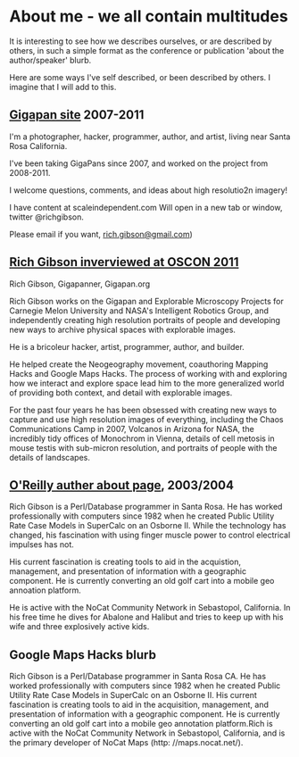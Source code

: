 # About me - we all contain multitudes

It is interesting to see how we describes ourselves, or are described by others, in such
a simple format as the conference or publication 'about the author/speaker' blurb.

Here are some ways I've self described, or been described by others. I imagine
that I will add to this.


## [Gigapan site](http://www.gigapan.com/profiles/Rich) 2007-2011

I'm a photographer, hacker, programmer, author, and artist, living near Santa Rosa California.

I've been taking GigaPans since 2007, and worked on the project from 2008-2011.

I welcome questions, comments, and ideas about high resolutio2n imagery!

I have content at scaleindependent.com Will open in a new tab or window, twitter @richgibson.

Please email if you want, rich.gibson@gmail.com)


## [Rich Gibson inverviewed at OSCON 2011](https://www.youtube.com/watch?v=KUmxNGfXP7U)

Rich Gibson, Gigapanner, Gigapan.org

Rich Gibson works on the Gigapan and Explorable Microscopy Projects for Carnegie Melon University and NASA's Intelligent Robotics Group, and independently creating high resolution portraits of people and developing new ways to archive physical spaces with explorable images.

He is a bricoleur hacker, artist, programmer, author, and builder.

He helped create the Neogeography movement, coauthoring Mapping Hacks and Google Maps Hacks. The process of working with and exploring how we interact and explore space lead him to the more generalized world of providing both context, and detail with explorable images.

For the past four years he has been obsessed with creating new ways to capture and use high resolution images of everything, including the Chaos Communications Camp in 2007, Volcanos in Arizona for NASA, the incredibly tidy offices of Monochrom in Vienna, details of cell metosis in mouse testis with sub-micron resolution, and portraits of people with the details of landscapes.


## [O'Reilly auther about page](https://www.oreilly.com/pub/au/1726), 2003/2004

Rich Gibson is a Perl/Database programmer in Santa Rosa. He has worked professionally with computers since 1982 when he created Public Utility Rate Case Models in SuperCalc on an Osborne II. While the technology has changed, his fascination with using finger muscle power to control electrical impulses has not.

His current fascination is creating tools to aid in the acquistion, management, and presentation of information with a geographic component. He is currently converting an old golf cart into a mobile geo annoation platform.

He is active with the NoCat Community Network in Sebastopol, California. In his free time he dives for Abalone and Halibut and tries to keep up with his wife and three explosively active kids.

## Google Maps Hacks blurb

Rich Gibson is a Perl/Database programmer in Santa Rosa CA. He has worked 
professionally with computers since 1982 when he created Public Utility 
Rate Case Models in SuperCalc on an Osborne II. His current fascination 
is creating tools to aid in the acquisition, management, and presentation 
of information with a geographic component. He is currently converting an 
old golf cart into a mobile geo annotation platform.Rich is active with 
the NoCat Community Network in Sebastopol, California, and is the primary 
developer of NoCat Maps (http: //maps.nocat.net/).
